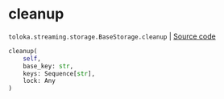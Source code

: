 # cleanup
`toloka.streaming.storage.BaseStorage.cleanup` | [Source code](https://github.com/Toloka/toloka-kit/blob/v0.1.24/src/streaming/storage.py#L35)

```python
cleanup(
    self,
    base_key: str,
    keys: Sequence[str],
    lock: Any
)
```

